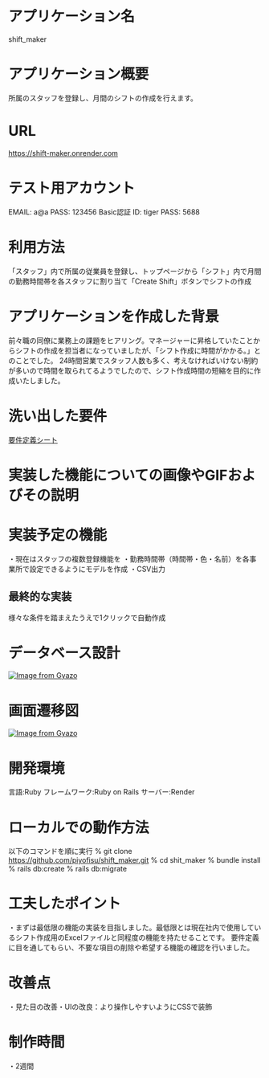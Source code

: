 # アプリケーション名
shift_maker
# アプリケーション概要
所属のスタッフを登録し、月間のシフトの作成を行えます。
# URL
https://shift-maker.onrender.com
# テスト用アカウント
EMAIL: a@a
PASS: 123456
Basic認証
ID: tiger
PASS: 5688
# 利用方法
「スタッフ」内で所属の従業員を登録し、トップページから「シフト」内で月間の勤務時間帯を各スタッフに割り当て「Create Shift」ボタンでシフトの作成
# アプリケーションを作成した背景
前々職の同僚に業務上の課題をヒアリング。マネージャーに昇格していたことからシフトの作成を担当者になっていましたが、「シフト作成に時間がかかる。」とのことでした。
24時間営業でスタッフ人数も多く、考えなければいけない制約が多いので時間を取られてるようでしたので、シフト作成時間の短縮を目的に作成いたしました。
# 洗い出した要件
[要件定義シート](https://docs.google.com/spreadsheets/d/165YKaxsnzBE4d8mGFGmqllZdt0CGPw0eQhtEMuGVWF0/edit?gid=1094606676#gid=1094606676)
# 実装した機能についての画像やGIFおよびその説明

# 実装予定の機能
・現在はスタッフの複数登録機能を
・勤務時間帯（時間帯・色・名前）を各事業所で設定できるようにモデルを作成
・CSV出力
## 最終的な実装
様々な条件を踏まえたうえで1クリックで自動作成
# データベース設計
[![Image from Gyazo](https://i.gyazo.com/fd3e68823c04a891b41859c1ada988ed.png)](https://gyazo.com/fd3e68823c04a891b41859c1ada988ed)
# 画面遷移図
[![Image from Gyazo](https://i.gyazo.com/ad0d993f60ce6639d075ef341886b6b8.png)](https://gyazo.com/ad0d993f60ce6639d075ef341886b6b8)
# 開発環境
言語:Ruby
フレームワーク:Ruby on Rails
サーバー:Render
# ローカルでの動作方法
以下のコマンドを順に実行
% git clone https://github.com/piyofisu/shift_maker.git
% cd shit_maker
% bundle install
% rails db:create
% rails db:migrate
# 工夫したポイント
・まずは最低限の機能の実装を目指しました。最低限とは現在社内で使用しているシフト作成用のExcelファイルと同程度の機能を持たせることです。
要件定義に目を通してもらい、不要な項目の削除や希望する機能の確認を行いました。
# 改善点
・見た目の改善・UIの改良：より操作しやすいようにCSSで装飾
# 制作時間
・2週間